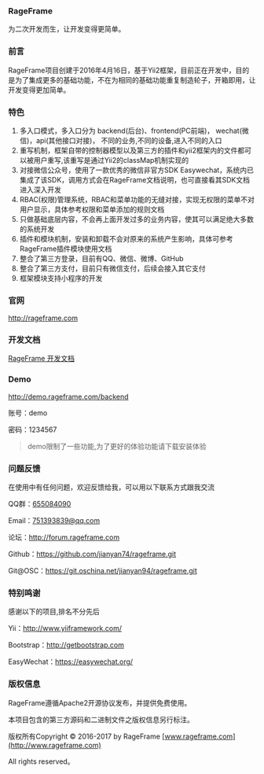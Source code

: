 ### RageFrame
为二次开发而生，让开发变得更简单。

### 前言
RageFrame项目创建于2016年4月16日，基于Yii2框架，目前正在开发中，目的是为了集成更多的基础功能，不在为相同的基础功能重复制造轮子，开箱即用，让开发变得更加简单。

### 特色
1. 多入口模式，多入口分为 backend(后台)、frontend(PC前端)， wechat(微信)，api(其他接口对接)， 不同的业务,不同的设备,进入不同的入口
2. 重写机制，框架自带的控制器模型以及第三方的插件和yii2框架内的文件都可以被用户重写,该重写是通过Yii2的classMap机制实现的
3. 对接微信公众号，使用了一款优秀的微信非官方SDK Easywechat，系统内已集成了该SDK，调用方式会在RageFrame文档说明，也可直接看其SDK文档进入深入开发
4. RBAC(权限)管理系统，RBAC和菜单功能的无缝对接，实现无权限的菜单不对用户显示，具体参考权限和菜单添加的规则文档
5. 只做基础底层内容，不会再上面开发过多的业务内容，使其可以满足绝大多数的系统开发
6. 插件和模块机制，安装和卸载不会对原来的系统产生影响，具体可参考RageFrame插件模块使用文档
7. 整合了第三方登录，目前有QQ、微信、微博、GitHub
8. 整合了第三方支付，目前只有微信支付，后续会接入其它支付
9. 框架模块支持小程序的开发

### 官网

http://rageframe.com

### 开发文档

[RageFrame 开发文档](http://rageframe.com/addons/execute.html?route=manual/index&addon=AppManual)

### Demo

http://demo.rageframe.com/backend

账号：demo

密码：1234567

> demo限制了一些功能,为了更好的体验功能请下载安装体验

### 问题反馈

在使用中有任何问题，欢迎反馈给我，可以用以下联系方式跟我交流

QQ群：[655084090](https://jq.qq.com/?_wv=1027&k=4BeVA2r)

Email：751393839@qq.com

论坛：http://forum.rageframe.com

Github：https://github.com/jianyan74/rageframe.git

Git@OSC：https://git.oschina.net/jianyan94/rageframe.git

### 特别鸣谢

感谢以下的项目,排名不分先后

Yii：http://www.yiiframework.com/

Bootstrap：http://getbootstrap.com

EasyWechat：https://easywechat.org/

### 版权信息

RageFrame遵循Apache2开源协议发布，并提供免费使用。

本项目包含的第三方源码和二进制文件之版权信息另行标注。

版权所有Copyright © 2016-2017 by RageFrame [www.rageframe.com](http://www.rageframe.com)

All rights reserved。